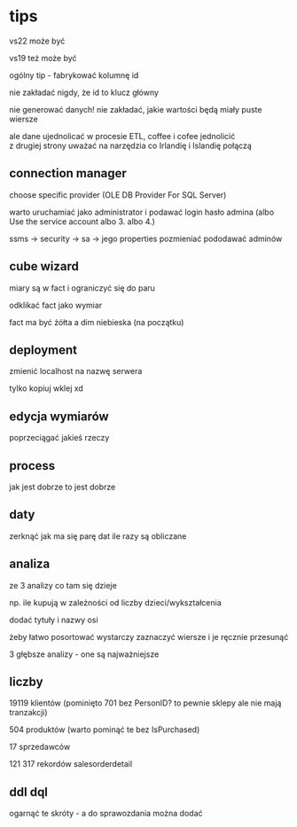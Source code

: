 # tips

vs22 może być

vs19 też może być

ogólny tip - fabrykować kolumnę id

nie zakładać nigdy, że id to klucz główny

nie generować danych! nie zakładać, jakie wartości będą miały puste wiersze

ale dane ujednolicać w procesie ETL, coffee i cofee jednolicić  
z drugiej strony uważać na narzędzia co Irlandię i Islandię połączą

## connection manager

choose specific provider (OLE DB Provider For SQL Server)

warto uruchamiać jako administrator i podawać login hasło admina
(albo Use the service account albo 3. albo 4.)

ssms -> security -> sa -> jego properties pozmieniać pododawać adminów

## cube wizard

miary są w fact i ograniczyć się do paru

odklikać fact jako wymiar

fact ma być żółta a dim niebieska (na początku)

## deployment

zmienić localhost na nazwę serwera

tylko kopiuj wklej xd

## edycja wymiarów

poprzeciągać jakieś rzeczy

## process

jak jest dobrze to jest dobrze

## daty

zerknąć jak ma się parę dat ile razy są obliczane

## analiza

ze 3 analizy co tam się dzieje

np. ile kupują w zależności od liczby dzieci/wykształcenia

dodać tytuły i nazwy osi

żeby łatwo posortować wystarczy zaznaczyć wiersze i je ręcznie przesunąć

3 głębsze analizy - one są najważniejsze

## liczby

19119 klientów (pominięto 701 bez PersonID? to pewnie sklepy ale nie mają tranzakcji)

504 produktów (warto pominąć te bez IsPurchased)

17 sprzedawców

121 317 rekordów salesorderdetail

## ddl dql

ogarnąć te skróty - a do sprawozdania można dodać
